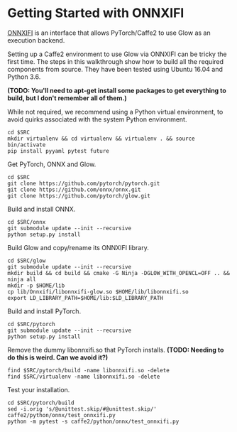 # Getting Started with ONNXIFI

[ONNXIFI](https://github.com/onnx/onnx/blob/master/docs/ONNXIFI.md) is an
interface that allows PyTorch/Caffe2 to use Glow as an execution backend.

Setting up a Caffe2 environment to use Glow via ONNXIFI can be tricky the first
time. The steps in this walkthrough show how to build all the required
components from source.  They have been tested using Ubuntu 16.04 and Python
3.6.

**(TODO: You'll need to apt-get install some packages to get everything to
build, but I don't remember all of them.)**

While not required, we recommend using a Python virtual environment, to avoid
quirks associated with the system Python environment.

```
cd $SRC
mkdir virtualenv && cd virtualenv && virtualenv . && source bin/activate
pip install pyyaml pytest future
```

Get PyTorch, ONNX and Glow.

```
cd $SRC
git clone https://github.com/pytorch/pytorch.git
git clone https://github.com/onnx/onnx.git
git clone https://github.com/pytorch/glow.git
```

Build and install ONNX.

```
cd $SRC/onnx
git submodule update --init --recursive
python setup.py install
```

Build Glow and copy/rename its ONNXIFI library.

```
cd $SRC/glow
git submodule update --init --recursive
mkdir build && cd build && cmake -G Ninja -DGLOW_WITH_OPENCL=OFF .. && ninja all
mkdir -p $HOME/lib
cp lib/Onnxifi/libonnxifi-glow.so $HOME/lib/libonnxifi.so
export LD_LIBRARY_PATH=$HOME/lib:$LD_LIBRARY_PATH
```

Build and install PyTorch.

```
cd $SRC/pytorch
git submodule update --init --recursive
python setup.py install
```

Remove the dummy libonnxifi.so that PyTorch installs. **(TODO: Needing to do
this is weird.  Can we avoid it?)**

```
find $SRC/pytorch/build -name libonnxifi.so -delete
find $SRC/virtualenv -name libonnxifi.so -delete
```

Test your installation.

```
cd $SRC/pytorch/build
sed -i.orig 's/@unittest.skip/#@unittest.skip/' caffe2/python/onnx/test_onnxifi.py
python -m pytest -s caffe2/python/onnx/test_onnxifi.py
```
